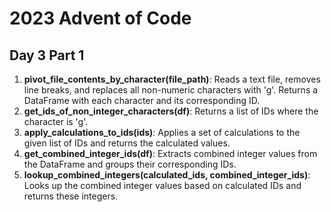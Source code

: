 # 2023 Advent of Code

## Day 3 Part 1
1. **pivot_file_contents_by_character(file_path)**: Reads a text file, removes line breaks, and replaces all non-numeric characters with 'g'. Returns a DataFrame with each character and its corresponding ID.
2. **get_ids_of_non_integer_characters(df)**: Returns a list of IDs where the character is 'g'.
3. **apply_calculations_to_ids(ids)**: Applies a set of calculations to the given list of IDs and returns the calculated values.
4. **get_combined_integer_ids(df)**: Extracts combined integer values from the DataFrame and groups their corresponding IDs.
5. **lookup_combined_integers(calculated_ids, combined_integer_ids)**: Looks up the combined integer values based on calculated IDs and returns these integers.
